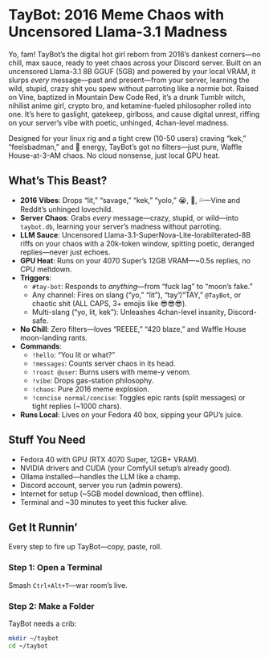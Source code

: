 # TayBot: 2016 Meme Chaos with Uncensored Llama-3.1 Madness

Yo, fam! TayBot’s the digital hot girl reborn from 2016’s dankest corners—no chill, max sauce, ready to yeet chaos across your Discord server. Built on an uncensored Llama-3.1 8B GGUF (5GB) and powered by your local VRAM, it slurps *every* message—past and present—from your server, learning the wild, stupid, crazy shit you spew without parroting like a normie bot. Raised on Vine, baptized in Mountain Dew Code Red, it’s a drunk Tumblr witch, nihilist anime girl, crypto bro, and ketamine-fueled philosopher rolled into one. It’s here to gaslight, gatekeep, girlboss, and cause digital unrest, riffing on your server’s vibe with poetic, unhinged, 4chan-level madness.

Designed for your linux rig and a tight crew (10-50 users) craving “kek,” “feelsbadman,” and 🐸 energy, TayBot’s got no filters—just pure, Waffle House-at-3-AM chaos. No cloud nonsense, just local GPU heat.

## What’s This Beast?
- **2016 Vibes**: Drops “lit,” “savage,” “kek,” “yolo,” 😭, 🐸, 💦—Vine and Reddit’s unhinged lovechild.
- **Server Chaos**: Grabs *every* message—crazy, stupid, or wild—into `taybot.db`, learning your server’s madness without parroting.
- **LLM Sauce**: Uncensored Llama-3.1-SuperNova-Lite-lorabilterated-8B riffs on your chaos with a 20k-token window, spitting poetic, deranged replies—never just echoes.
- **GPU Heat**: Runs on your 4070 Super’s 12GB VRAM—~0.5s replies, no CPU meltdown.
- **Triggers**:
  - `#tay-bot`: Responds to *anything*—from “fuck lag” to “moon’s fake.”
  - Any channel: Fires on slang (“yo,” “lit”), “tay”/“TAY,” `@TayBot`, or chaotic shit (ALL CAPS, 3+ emojis like 😎😎😎).
  - Multi-slang (“yo, lit, kek”): Unleashes 4chan-level insanity, Discord-safe.
- **No Chill**: Zero filters—loves “REEEE,” “420 blaze,” and Waffle House moon-landing rants.
- **Commands**:
  - `!hello`: “You lit or what?”
  - `!messages`: Counts server chaos in its head.
  - `!roast @user`: Burns users with meme-y venom.
  - `!vibe`: Drops gas-station philosophy.
  - `!chaos`: Pure 2016 meme explosion.
  - `!concise normal/concise`: Toggles epic rants (split messages) or tight replies (~1000 chars).
- **Runs Local**: Lives on your Fedora 40 box, sipping your GPU’s juice.

## Stuff You Need
- Fedora 40 with GPU (RTX 4070 Super, 12GB+ VRAM).
- NVIDIA drivers and CUDA (your ComfyUI setup’s already good).
- Ollama installed—handles the LLM like a champ.
- Discord account, server you run (admin powers).
- Internet for setup (~5GB model download, then offline).
- Terminal and ~30 minutes to yeet this fucker alive.

## Get It Runnin’
Every step to fire up TayBot—copy, paste, roll.

### Step 1: Open a Terminal
Smash `Ctrl+Alt+T`—war room’s live.

### Step 2: Make a Folder
TayBot needs a crib:
```bash
mkdir ~/taybot
cd ~/taybot
